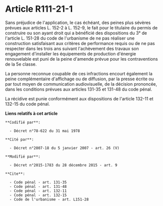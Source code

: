 # Article R111-21-1

Sans préjudice de l'application, le cas échéant, des peines plus sévères prévues aux articles L. 152-2 à L. 152-9, le fait
pour le titulaire du permis de construire ou son ayant droit qui a bénéficié des dispositions du 3° de l'article L. 151-28
du code de l'urbanisme de ne pas réaliser une construction satisfaisant aux critères de performance requis ou de ne pas
respecter dans les trois ans suivant l'achèvement des travaux son engagement d'installer les équipements de production
d'énergie renouvelable est puni de la peine d'amende prévue pour les contraventions de la 5e classe.

La personne reconnue coupable de ces infractions encourt également la peine complémentaire d'affichage ou de diffusion, par
la presse écrite ou par tout moyen de communication audiovisuelle, de la décision prononcée, dans les conditions prévues aux
articles 131-35 et 131-48 du code pénal.

La récidive est punie conformément aux dispositions de l'article 132-11 et 132-15 du code pénal.

**Liens relatifs à cet article**

	**Codifié par**:

	  - Décret n°78-622 du 31 mai 1978

	**Cité par**:

	  - Décret n°2007-18 du 5 janvier 2007 - art. 26 (V)

	**Modifié par**:

	  - Décret n°2015-1783 du 28 décembre 2015 - art. 9

	**Cite**:

	  - Code pénal - art. 131-35
	  - Code pénal - art. 131-48
	  - Code pénal - art. 132-11
	  - Code pénal - art. 132-15
	  - Code de l'urbanisme - art. L151-28
